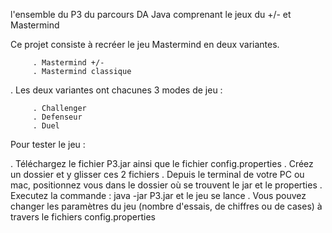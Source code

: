 l'ensemble du P3 du parcours DA Java comprenant le jeux du +/- et Mastermind

Ce projet consiste à recréer le jeu Mastermind en deux variantes.

         . Mastermind +/-
         . Mastermind classique
         
. Les deux variantes ont chacunes 3 modes de jeu :

         . Challenger
         . Defenseur
         . Duel
         

Pour tester le jeu :

. Téléchargez le fichier P3.jar ainsi que le fichier config.properties
. Créez un dossier et y glisser ces 2 fichiers
. Depuis le terminal de votre PC ou mac, positionnez vous dans le dossier où se trouvent le jar et le properties 
. Executez la commande : java -jar P3.jar et le jeu se lance 
. Vous pouvez changer les paramètres du jeu (nombre d'essais, de chiffres ou de cases) à travers le fichiers config.properties

